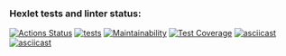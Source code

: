 ### Hexlet tests and linter status:
[![Actions Status](https://github.com/M1kolkus/php-project-lvl2/workflows/hexlet-check/badge.svg)](https://github.com/M1kolkus/php-project-lvl2/actions)
[![tests](https://github.com/M1kolkus/php-project-lvl2/actions/workflows/tests.yml/badge.svg)](https://github.com/M1kolkus/php-project-lvl2/actions/workflows/tests.yml)
[![Maintainability](https://api.codeclimate.com/v1/badges/a9ba8f32b87f968fefe1/maintainability)](https://codeclimate.com/github/M1kolkus/php-project-lvl2/maintainability)
[![Test Coverage](https://api.codeclimate.com/v1/badges/a9ba8f32b87f968fefe1/test_coverage)](https://codeclimate.com/github/M1kolkus/php-project-lvl2/test_coverage)
[![asciicast](https://asciinema.org/a/RXKcNdLQpSbKFX4jZOhudOI0d.svg)](https://asciinema.org/a/RXKcNdLQpSbKFX4jZOhudOI0d)
[![asciicast](https://asciinema.org/a/22mVAkotFp7Na2CWwH8FEXb7O.svg)](https://asciinema.org/a/22mVAkotFp7Na2CWwH8FEXb7O)